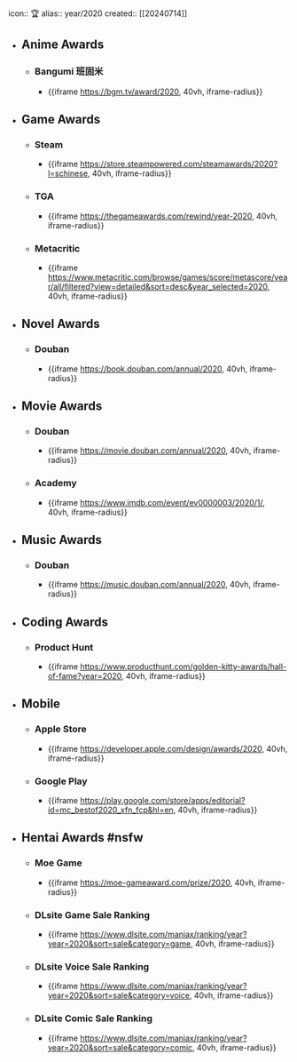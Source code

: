 icon:: 🏆
alias:: year/2020
created:: [[20240714]]

- ## Anime Awards
  - ### Bangumi 班固米
    - {{iframe https://bgm.tv/award/2020, 40vh, iframe-radius}}
- ## Game Awards
  - ### Steam
    - {{iframe https://store.steampowered.com/steamawards/2020?l=schinese, 40vh, iframe-radius}}
  - ### TGA
    - {{iframe https://thegameawards.com/rewind/year-2020, 40vh, iframe-radius}}
  - ### Metacritic
    - {{iframe https://www.metacritic.com/browse/games/score/metascore/year/all/filtered?view=detailed&sort=desc&year_selected=2020, 40vh, iframe-radius}}
- ## Novel Awards
  - ### Douban
    - {{iframe https://book.douban.com/annual/2020, 40vh, iframe-radius}}
- ## Movie Awards
  - ### Douban
    - {{iframe https://movie.douban.com/annual/2020, 40vh, iframe-radius}}
  - ### Academy
    - {{iframe https://www.imdb.com/event/ev0000003/2020/1/, 40vh, iframe-radius}}
- ## Music Awards
  - ### Douban
    - {{iframe https://music.douban.com/annual/2020, 40vh, iframe-radius}}
- ## Coding Awards
  - ### Product Hunt
    - {{iframe https://www.producthunt.com/golden-kitty-awards/hall-of-fame?year=2020, 40vh, iframe-radius}}
- ## Mobile
  - ### Apple Store
    - {{iframe https://developer.apple.com/design/awards/2020, 40vh, iframe-radius}}
  - ### Google Play
    - {{iframe https://play.google.com/store/apps/editorial?id=mc_bestof2020_xfn_fcp&hl=en, 40vh, iframe-radius}}
- ## Hentai Awards #nsfw
  - ### Moe Game
    - {{iframe https://moe-gameaward.com/prize/2020, 40vh, iframe-radius}}
  - ###  DLsite Game Sale Ranking
    - {{iframe https://www.dlsite.com/maniax/ranking/year?year=2020&sort=sale&category=game, 40vh, iframe-radius}}
  - ### DLsite Voice Sale Ranking
    - {{iframe https://www.dlsite.com/maniax/ranking/year?year=2020&sort=sale&category=voice, 40vh, iframe-radius}}
  - ### DLsite Comic Sale Ranking
    - {{iframe https://www.dlsite.com/maniax/ranking/year?year=2020&sort=sale&category=comic, 40vh, iframe-radius}}